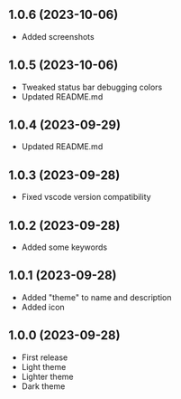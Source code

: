 ## 1.0.6 (2023-10-06)

- Added screenshots

## 1.0.5 (2023-10-06)

- Tweaked status bar debugging colors
- Updated README.md

## 1.0.4 (2023-09-29)

- Updated README.md

## 1.0.3 (2023-09-28)

- Fixed vscode version compatibility

## 1.0.2 (2023-09-28)

- Added some keywords

## 1.0.1 (2023-09-28)

- Added "theme" to name and description
- Added icon

## 1.0.0 (2023-09-28)

- First release
- Light theme
- Lighter theme
- Dark theme

